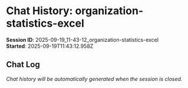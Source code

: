 # Chat History: organization-statistics-excel

**Session ID**: 2025-09-19_11-43-12_organization-statistics-excel  
**Started**: 2025-09-19T11:43:12.958Z

## Chat Log
<!-- This file will be populated by the close-session script -->
<!-- It contains the conversation history for session continuation -->

*Chat history will be automatically generated when the session is closed.*
